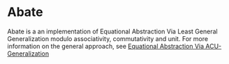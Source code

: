 Abate
=====

Abate is a an implementation of Equational Abstraction Via Least General
Generalization modulo associativity, commutativity and unit.
For more information on the general approach, see
[Equational Abstraction Via ACU-Generalization](./equational-abstraction.pdf)
